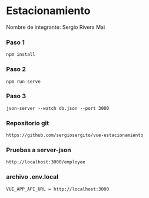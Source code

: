 # Estacionamiento

Nombre de integrante:
Sergio Rivera Mai

### Paso 1

```
npm install
```

### Paso 2

```
npm run serve
```

### Paso 3

```
json-server --watch db.json --port 3000
```

### Repositorio git

```
https://github.com/sergiosergito/vue-estacionamiento
```

### Pruebas a server-json

```
http://localhost:3000/employee
```

### archivo .env.local

```
VUE_APP_API_URL = http://localhost:3000
```

